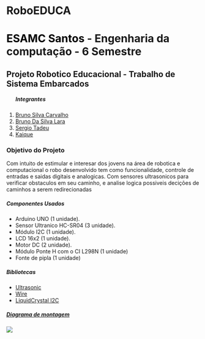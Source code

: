 # RoboEDUCA
 <h1><a  style="color:black; text-decoration: none" href="https://www.esamc.br/unidade/Santos/">ESAMC Santos</a> - Engenharia da computação - 6 Semestre</h1>
 <h2>Projeto Robotico Educacional - Trabalho de Sistema Embarcados</h2>
 <div>
 <ol><h5>Integrantes</h5>
  <li><a href="">Bruno Silva Carvalho</a></li>
  <li><a href="">Bruno Da Silva Lara</a></li>
  <li><a href="">Sergio Tadeu</a></li>
  <li><a href="">Kaique</a></li>
</ol>
</div>

   <h3>Objetivo do Projeto</h3>

  <p>Com intuito de estimular e interesar dos jovens na área de robotica e computacional 
   o robo desenvolvido tem como funcionalidade, controle de entradas e saidas digitais 
   e analogicas. Com sensores ultrasonicos para verificar obstaculos em seu caminho, 
   e analise logica possiveis decições de caminhos a serem redirecionadas</p>


<h5>Componentes Usados</h2>
 <ul>
  <li>Arduino UNO (1 unidade).</li>
  <li>Sensor Ultranico HC-SR04 (3 unidade).</li>
  <li>Módulo I2C (1 unidade).</li>
  <li>LCD 16x2 (1 unidade).</li>
  <li>Motor DC (2 unidade).</li>
  <li>Módulo Ponte H com o CI L298N (1 unidade)</li>
  <li>Fonte de pipla (1 unidade)</li>
 </ul>
 
<h5>Bibliotecas</h5>
 <ul>
 <li><a href="https://1drv.ms/u/s!AuZ0KLc1CFJMguc8X0ban7DaQ4AJNA">Ultrasonic</a></li>
 <li><a href="https://www.resistorpark.com/content/Arduino_Libraries/wire.zip">Wire</a></li>
 <li><a href="downloads.arduino.cc/libraries/github.com/marcoschwartz/LiquidCrystal_I2C-1.1.2.zip">LiquidCrystal I2C</li>
 </ul>
 
<h5>Diagrama de montagem</h5>
 <img src="https://raw.githubusercontent.com/Bruno-Carv/RoboEDUCA/Vers%C3%A3o(0.5)/SISTEMA_EMBARCADO_-_Projeto/Vers%C3%A3o(0.5).png" heigth="700">
